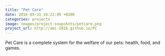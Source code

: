 ```yaml
---
title: "Pet Care"
date: 2016-05-31 16:22:09 +0200
categories: projects
image: images/project-snapshots/petcare.png
project_url: http://ami-2016.github.io/PC
---
```


Pet Care is a complete system for the welfare of our pets: health, food, and games.